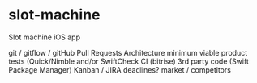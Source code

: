 # slot-machine
Slot machine iOS app

git / gitflow / gitHub
Pull Requests
Architecture
minimum viable product
tests (Quick/Nimble and/or SwiftCheck
CI (bitrise)
3rd party code (Swift Package Manager)
Kanban / JIRA
deadlines?
market / competitors
